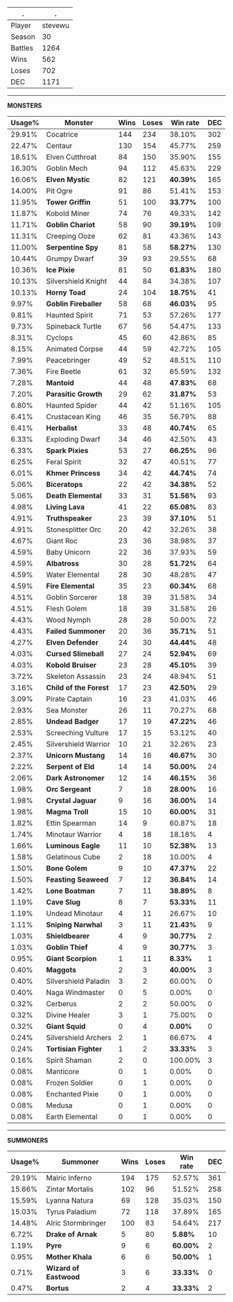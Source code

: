 .|.
|-|-
Player|stevewu
Season|30
Battles|1264
Wins|562
Loses|702
DEC|1171

---
**MONSTERS**

Usage%|Monster|Wins|Loses|Win rate|DEC|
-|-|-|-|-|-|
29.91%|Cocatrice|144|234|38.10%|302|
22.47%|Centaur|130|154|45.77%|259|
18.51%|Elven Cutthroat|84|150|35.90%|155|
16.30%|Goblin Mech|94|112|45.63%|229|
16.06%|**Elven Mystic**|82|121|**40.39%**|165|
14.00%|Pit Ogre|91|86|51.41%|153|
11.95%|**Tower Griffin**|51|100|**33.77%**|100|
11.87%|Kobold Miner|74|76|49.33%|142|
11.71%|**Goblin Chariot**|58|90|**39.19%**|109|
11.31%|Creeping Ooze|62|81|43.36%|143|
11.00%|**Serpentine Spy**|81|58|**58.27%**|130|
10.44%|Grumpy Dwarf|39|93|29.55%|68|
10.36%|**Ice Pixie**|81|50|**61.83%**|180|
10.13%|Silvershield Knight|44|84|34.38%|107|
10.13%|**Horny Toad**|24|104|**18.75%**|41|
9.97%|**Goblin Fireballer**|58|68|**46.03%**|95|
9.81%|Haunted Spirit|71|53|57.26%|177|
9.73%|Spineback Turtle|67|56|54.47%|133|
8.31%|Cyclops|45|60|42.86%|85|
8.15%|Animated Corpse|44|59|42.72%|105|
7.99%|Peacebringer|49|52|48.51%|110|
7.36%|Fire Beetle|61|32|65.59%|132|
7.28%|**Mantoid**|44|48|**47.83%**|68|
7.20%|**Parasitic Growth**|29|62|**31.87%**|53|
6.80%|Haunted Spider|44|42|51.16%|105|
6.41%|Crustacean King|46|35|56.79%|88|
6.41%|**Herbalist**|33|48|**40.74%**|65|
6.33%|Exploding Dwarf|34|46|42.50%|43|
6.33%|**Spark Pixies**|53|27|**66.25%**|96|
6.25%|Feral Spirit|32|47|40.51%|77|
6.01%|**Khmer Princess**|34|42|**44.74%**|74|
5.06%|**Biceratops**|22|42|**34.38%**|52|
5.06%|**Death Elemental**|33|31|**51.56%**|93|
4.98%|**Living Lava**|41|22|**65.08%**|83|
4.91%|**Truthspeaker**|23|39|**37.10%**|51|
4.91%|Stonesplitter Orc|20|42|32.26%|38|
4.67%|Giant Roc|23|36|38.98%|37|
4.59%|Baby Unicorn|22|36|37.93%|59|
4.59%|**Albatross**|30|28|**51.72%**|64|
4.59%|Water Elemental|28|30|48.28%|47|
4.59%|**Fire Elemental**|35|23|**60.34%**|68|
4.51%|Goblin Sorcerer|18|39|31.58%|34|
4.51%|Flesh Golem|18|39|31.58%|26|
4.43%|Wood Nymph|28|28|50.00%|72|
4.43%|**Failed Summoner**|20|36|**35.71%**|51|
4.27%|**Elven Defender**|24|30|**44.44%**|48|
4.03%|**Cursed Slimeball**|27|24|**52.94%**|69|
4.03%|**Kobold Bruiser**|23|28|**45.10%**|39|
3.72%|Skeleton Assassin|23|24|48.94%|51|
3.16%|**Child of the Forest**|17|23|**42.50%**|29|
3.09%|Pirate Captain|16|23|41.03%|46|
2.93%|Sea Monster|26|11|70.27%|68|
2.85%|**Undead Badger**|17|19|**47.22%**|46|
2.53%|Screeching Vulture|17|15|53.12%|40|
2.45%|Silvershield Warrior|10|21|32.26%|23|
2.37%|**Unicorn Mustang**|14|16|**46.67%**|30|
2.22%|**Serpent of Eld**|14|14|**50.00%**|24|
2.06%|**Dark Astronomer**|12|14|**46.15%**|36|
1.98%|**Orc Sergeant**|7|18|**28.00%**|16|
1.98%|**Crystal Jaguar**|9|16|**36.00%**|14|
1.98%|**Magma Troll**|15|10|**60.00%**|31|
1.82%|Ettin Spearman|14|9|60.87%|18|
1.74%|Minotaur Warrior|4|18|18.18%|4|
1.66%|**Luminous Eagle**|11|10|**52.38%**|13|
1.58%|Gelatinous Cube|2|18|10.00%|4|
1.50%|**Bone Golem**|9|10|**47.37%**|22|
1.50%|**Feasting Seaweed**|7|12|**36.84%**|14|
1.42%|**Lone Boatman**|7|11|**38.89%**|8|
1.19%|**Cave Slug**|8|7|**53.33%**|11|
1.19%|Undead Minotaur|4|11|26.67%|10|
1.11%|**Sniping Narwhal**|3|11|**21.43%**|9|
1.03%|**Shieldbearer**|4|9|**30.77%**|2|
1.03%|**Goblin Thief**|4|9|**30.77%**|3|
0.95%|**Giant Scorpion**|1|11|**8.33%**|1|
0.40%|**Maggots**|2|3|**40.00%**|3|
0.40%|Silvershield Paladin|3|2|60.00%|0|
0.40%|Naga Windmaster|0|5|0.00%|0|
0.32%|Cerberus|2|2|50.00%|0|
0.32%|Divine Healer|3|1|75.00%|0|
0.32%|**Giant Squid**|0|4|**0.00%**|0|
0.24%|Silvershield Archers|2|1|66.67%|4|
0.24%|**Tortisian Fighter**|1|2|**33.33%**|3|
0.16%|Spirit Shaman|2|0|100.00%|3|
0.08%|Manticore|0|1|0.00%|0|
0.08%|Frozen Soldier|0|1|0.00%|0|
0.08%|Enchanted Pixie|0|1|0.00%|0|
0.08%|Medusa|0|1|0.00%|0|
0.08%|Earth Elemental|0|1|0.00%|0|

---
**SUMMONERS**

Usage%|Summoner|Wins|Loses|Win rate|DEC|
-|-|-|-|-|-|
29.19%|Malric Inferno|194|175|52.57%|361|
15.66%|Zintar Mortalis|102|96|51.52%|258|
15.59%|Lyanna Natura|69|128|35.03%|150|
15.03%|Tyrus Paladium|72|118|37.89%|165|
14.48%|Alric Stormbringer|100|83|54.64%|217|
6.72%|**Drake of Arnak**|5|80|**5.88%**|10|
1.19%|**Pyre**|9|6|**60.00%**|2|
0.95%|**Mother Khala**|6|6|**50.00%**|1|
0.71%|**Wizard of Eastwood**|3|6|**33.33%**|0|
0.47%|**Bortus**|2|4|**33.33%**|2|
